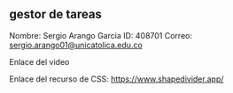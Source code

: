 ## gestor de tareas
Nombre: Sergio Arango Garcia
ID: 408701
Correo: sergio.arango01@unicatolica.edu.co

Enlace del video


Enlace del recurso de CSS: https://www.shapedivider.app/
